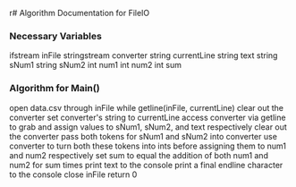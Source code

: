 r# Algorithm Documentation for FileIO

### Necessary Variables
ifstream inFile
stringstream converter
string currentLine
string text
string sNum1
string sNum2
int num1
int num2
int sum

### Algorithm for Main()
open data.csv through inFile
while getline(inFile, currentLine)
    clear out the converter
    set converter's string to currentLine
    access converter via getline to grab and assign values to sNum1, sNum2, and text respectively
    clear out the converter
    pass both tokens for sNum1 and sNum2 into converter
    use converter to turn both these tokens into ints before assigning them to num1 and num2 respectively
    set sum to equal the addition of both num1 and num2
    for sum times
        print text to the console
    print a final endline character to the console
close inFile
return 0
